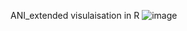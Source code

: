ANI_extended visulaisation in R 
![image](https://github.com/user-attachments/assets/0065c05f-9054-483c-9b81-48ff4c7b628e)

